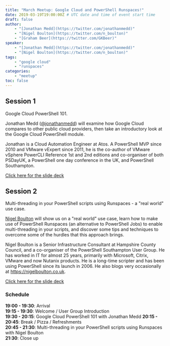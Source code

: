 ```yaml
---
title: "March Meetup: Google Cloud and PowerShell Runspaces!"
date: 2019-03-19T19:00:00Z # UTC date and time of event start time
draft: false
author: 
    - "[Jonathan Medd](https://twitter.com/jonathanmedd)"
    - "[Nigel Boulton](https://twitter.com/n_boulton)"
    - "[Graham Beer](https://twitter.com/GKBeer)"
speaker: 
    - "[Jonathan Medd](https://twitter.com/jonathanmedd)"
    - "[Nigel Boulton](https://twitter.com/n_boulton)"
tags: 
    - "google cloud"
    - "runspaces"
categories: 
    - "meetup"
toc: false
---
```


## Session 1

Google Cloud PowerShell 101.

Jonathan Medd ([@jonathanmedd](https://twitter.com/jonathanmedd)) will examine how Google Cloud compares to other public cloud providers, then take an introductory look at the Google Cloud PowerShell module.

Jonathan is a Cloud Automation Engineer at Atos. A PowerShell MVP since 2010 and VMware vExpert since 2011, he is the co-author of VMware vSphere PowerCLI Reference 1st and 2nd editions and co-organiser of both PSDayUK, a PowerShell one day conference in the UK, and PowerShell Southampton.

[Click here for the slide deck](https://github.com/powershellorguk/SouthCoast/tree/master/Meetups/2019/March)

## Session 2

Multi-threading in your PowerShell scripts using Runspaces - a "real world" use case.

[Nigel Boulton](https://twitter.com/n_boulton) will show us on a "real world" use case, learn how to make use of PowerShell Runspaces (an alternative to PowerShell Jobs) to enable multi-threading in your scripts, and discover some tips and techniques to overcome some of the hurdles that this approach brings.

Nigel Boulton is a Senior Infrastructure Consultant at Hampshire County Council, and a co-organiser of the PowerShell Southampton User Group. He has worked in IT for almost 25 years, primarily with Microsoft, Citrix, VMware and now Nutanix products. He is a long-time scripter and has been using PowerShell since its launch in 2006. He also blogs very occasionally at https://nigelboulton.co.uk.

[Click here for the slide deck](https://github.com/powershellorguk/SouthCoast/tree/master/Meetups/2019/March)

### Schedule

**19:00 - 19:30**: Arrival  
**19:15 - 19:30**: Welcome / User Group Introduction  
**19:30 - 20:15**: Google Cloud PowerShell 101 with Jonathan Medd
**20:15 - 20:45**: Break / Pizza / Refreshments  
**20:45 - 21:30**: Multi-threading in your PowerShell scripts using Runspaces with Nigel Boulton  
**21:30**: Close up